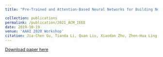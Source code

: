 ```yaml
---
title: "Pre-Trained and Attention-Based Neural Networks for Building Noetic Task-Oriented Dialogue Systems"

collection: publications
permalink: /publication/2021_ACM_IEEE
date: 2019-10-19
venue: 'AAAI 2020 Workshop'
citation: Jia-Chen Gu, Tianda Li, Quan Liu, Xiaodan Zhu, Zhen-Hua Ling, Yu-Ping Ruan (2019).&quot;Speaker-Aware BERT for Multi-Turn Response Selection in Retrieval-Based Chatbots.&quot; <i>Accepted by AAAI 2020, Workshop on DSTC8</i>. 
---
```


[Download paper here](https://arxiv.org/abs/2004.01940)
